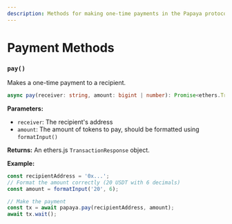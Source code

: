 ```yaml
---
description: Methods for making one-time payments in the Papaya protocol
---
```


# Payment Methods

### `pay()`

Makes a one-time payment to a recipient.

```typescript
async pay(receiver: string, amount: bigint | number): Promise<ethers.TransactionResponse>
```

**Parameters:**

* `receiver`: The recipient's address
* `amount`: The amount of tokens to pay, should be formatted using `formatInput()`

**Returns:** An ethers.js `TransactionResponse` object.

**Example:**

```typescript
const recipientAddress = '0x...';
// Format the amount correctly (20 USDT with 6 decimals)
const amount = formatInput('20', 6);

// Make the payment
const tx = await papaya.pay(recipientAddress, amount);
await tx.wait();
```
